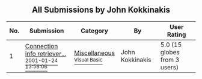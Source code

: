 ﻿<div align="center">

## All Submissions by John Kokkinakis

</div>

No.  | Submission | Category | By   | User Rating
---- | ---------- | -------- | ---- | -----------
1 | [Connection info retriever\.\.\.<br /><sup>2001-01-24 13:58:06</sup>](https://github.com/Planet-Source-Code/john-kokkinakis-connection-info-retriever__1-21664) | [Miscellaneous<br /><sup>Visual Basic</sup>](../ByCategory/miscellaneous__1-1.md) | John Kokkinakis | 5.0 (15 globes from 3 users)
